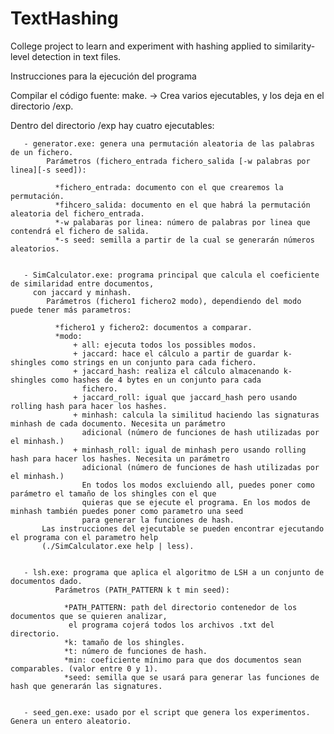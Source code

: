 # TextHashing
College project to learn and experiment with hashing applied to similarity-level detection in text files.


Instrucciones para la ejecución del programa

Compilar el código fuente: make. -> Crea varios ejecutables, y los deja en el directorio /exp.
      
Dentro del directorio /exp hay cuatro ejecutables:
   
       
       - generator.exe: genera una permutación aleatoria de las palabras de un fichero. 
            Parámetros (fichero_entrada fichero_salida [-w palabras por linea][-s seed]):
            
              *fichero_entrada: documento con el que crearemos la permutación.
              *fihcero_salida: documento en el que habrá la permutación aleatoria del fichero_entrada.
              *-w palabaras por linea: número de palabras por linea que contendrá el fichero de salida.
              *-s seed: semilla a partir de la cual se generarán números aleatorios.
       
       
       - SimCalculator.exe: programa principal que calcula el coeficiente de similaridad entre documentos, 
         con jaccard y minhash. 
            Parámetros (fichero1 fichero2 modo), dependiendo del modo puede tener más parametros:
            
              *fichero1 y fichero2: documentos a comparar.
              *modo:
                  + all: ejecuta todos los possibles modos.
                  + jaccard: hace el cálculo a partir de guardar k-shingles como strings en un conjunto para cada fichero.
                  + jaccard_hash: realiza el cálculo almacenando k-shingles como hashes de 4 bytes en un conjunto para cada
                    fichero. 
                  + jaccard_roll: igual que jaccard_hash pero usando rolling hash para hacer los hashes.
                  + minhash: calcula la similitud haciendo las signaturas minhash de cada documento. Necesita un parámetro
                    adicional (número de funciones de hash utilizadas por el minhash.)
                  + minhash_roll: igual de minhash pero usando rolling hash para hacer los hashes. Necesita un parámetro
                    adicional (número de funciones de hash utilizadas por el minhash.)
                    En todos los modos excluiendo all, puedes poner como parámetro el tamaño de los shingles con el que
                    quieras que se ejecute el programa. En los modos de minhash también puedes poner como parametro una seed   
                    para generar la funciones de hash.
           Las instrucciones del ejecutable se pueden encontrar ejecutando el programa con el parametro help    
           (./SimCalculator.exe help | less).
         
         
       - lsh.exe: programa que aplica el algoritmo de LSH a un conjunto de documentos dado. 
              Parámetros (PATH_PATTERN k t min seed):
              
                *PATH_PATTERN: path del directorio contenedor de los documentos que se quieren analizar,
                 el programa cojerá todos los archivos .txt del directorio.
                *k: tamaño de los shingles.
                *t: número de funciones de hash.
                *min: coeficiente mínimo para que dos documentos sean comparables. (valor entre 0 y 1).
                *seed: semilla que se usará para generar las funciones de hash que generarán las signatures.
              
       
       - seed_gen.exe: usado por el script que genera los experimentos. Genera un entero aleatorio.       
              
            
